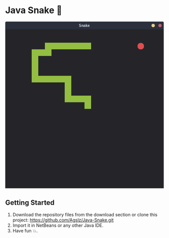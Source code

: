 # Java Snake 🐍

![Snake Screen](screenshots/Screenshot1.png) 

## Getting Started

1. Download the repository files from the download section or clone this project: https://github.com/Agslz/Java-Snake.git
2. Import it in NetBeans or any other Java IDE.
3. Have fun 💥.
